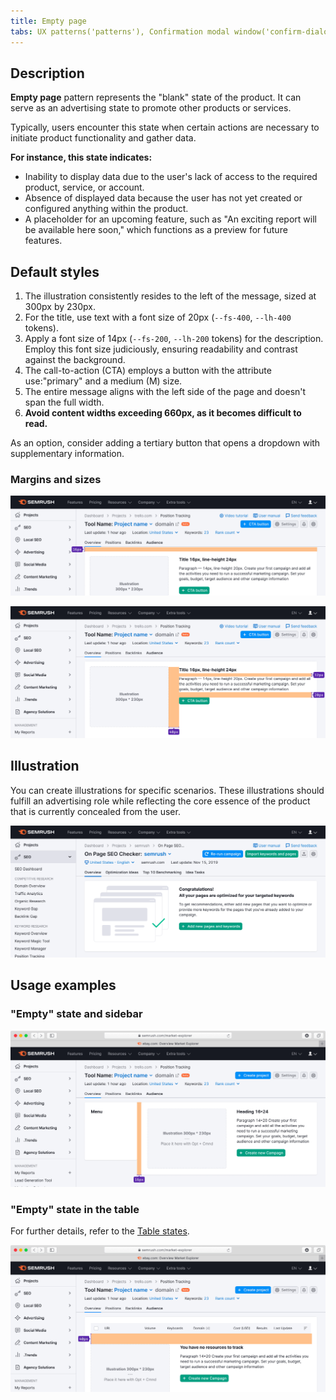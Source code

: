 ```yaml
---
title: Empty page
tabs: UX patterns('patterns'), Confirmation modal window('confirm-dialog'), Content in modal window('modal-content'), Empty page('empty-page'), Error message('global-errors'), Export('export'), FeedbackYesNo('feedback-yes-no'), Form('form'), Informer('informer'), Links order in ProductHead('links-order'), Loading states('loading-states'), ProjectCreate('project-create'), ProjectSelect('project-select'), Success state('success-state'), Summary('summary'), Validation('validation-form'), Web-performance('web-performance')
---
```


## Description

**Empty page** pattern represents the "blank" state of the product. It can serve as an advertising state to promote other products or services.

Typically, users encounter this state when certain actions are necessary to initiate product functionality and gather data.

**For instance, this state indicates:**

- Inability to display data due to the user's lack of access to the required product, service, or account.
- Absence of displayed data because the user has not yet created or configured anything within the product.
- A placeholder for an upcoming feature, such as "An exciting report will be available here soon," which functions as a preview for future features.

## Default styles

1. The illustration consistently resides to the left of the message, sized at 300px by 230px.
2. For the title, use text with a font size of 20px (`--fs-400`, `--lh-400` tokens).
3. Apply a font size of 14px (`--fs-200`, `--lh-200` tokens) for the description. Employ this font size judiciously, ensuring readability and contrast against the background.
4. The call-to-action (CTA) employs a button with the attribute use:"primary" and a medium (M) size.
5. The entire message aligns with the left side of the page and doesn't span the full width.
6. **Avoid content widths exceeding 660px, as it becomes difficult to read.**

As an option, consider adding a tertiary button that opens a dropdown with supplementary information.

### Margins and sizes

![](static/empty-page-1.png)

![](static/empty-page-2.png)

## Illustration

You can create illustrations for specific scenarios. These illustrations should fulfill an advertising role while reflecting the core essence of the product that is currently concealed from the user.

![](static/example-1.png)

## Usage examples

### "Empty" state and sidebar

![](static/empty-page-3.png)

### "Empty" state in the table

For further details, refer to the [Table states](/table-group/table-states/#empty_table/).

![](static/empty-page-4.png)
